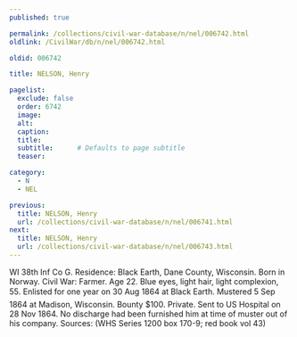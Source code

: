 ```yaml
---
published: true

permalink: /collections/civil-war-database/n/nel/006742.html
oldlink: /CivilWar/db/n/nel/006742.html

oldid: 006742

title: NELSON, Henry

pagelist:
  exclude: false
  order: 6742
  image: 
  alt:
  caption:
  title:
  subtitle:      # Defaults to page subtitle
  teaser:

category: 
  - N 
  - NEL

previous:
  title: NELSON, Henry
  url: /collections/civil-war-database/n/nel/006741.html  
next:
  title: NELSON, Henry
  url: /collections/civil-war-database/n/nel/006743.html   
---
```

WI 38th Inf Co G. Residence: Black Earth, Dane County, Wisconsin. Born in Norway. Civil War: Farmer. Age 22. Blue eyes, light hair, light complexion, 5&#146;5&#148;. Enlisted for one year on 30 Aug 1864 at Black Earth. Mustered 5 Sep 1864 at Madison, Wisconsin. Bounty $100. Private. Sent to US Hospital on 28 Nov 1864. No discharge had been furnished him at time of muster out of his company. Sources: (WHS Series 1200 box 170-9; red book vol 43)